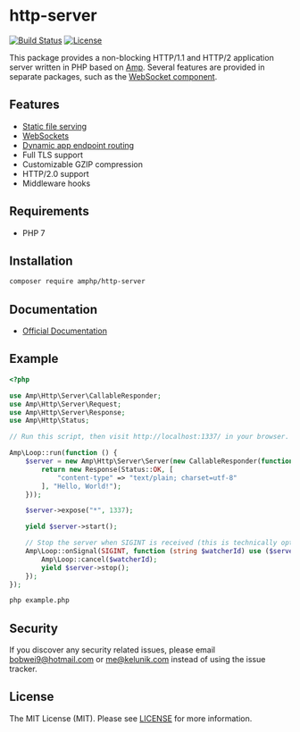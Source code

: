 # http-server

[![Build Status](https://travis-ci.org/amphp/http-server.svg?branch=master)](https://travis-ci.org/amphp/http-server)
[![License](https://img.shields.io/badge/license-MIT-blue.svg)](https://github.com/amphp/http-server/blob/master/LICENSE)

This package provides a non-blocking HTTP/1.1 and HTTP/2 application server written in PHP based on [Amp](https://github.com/amphp/amp).
Several features are provided in separate packages, such as the [WebSocket component](https://github.com/amphp/websocket-server).

## Features

- [Static file serving](https://github.com/amphp/http-server-static-content)
- [WebSockets](https://github.com/amphp/websocket-server)
- [Dynamic app endpoint routing](https://github.com/amphp/http-server-router)
- Full TLS support
- Customizable GZIP compression
- HTTP/2.0 support
- Middleware hooks

## Requirements

- PHP 7

## Installation

```bash
composer require amphp/http-server
```

## Documentation

- [Official Documentation](http://amphp.org/http-server/)

## Example

```php
<?php

use Amp\Http\Server\CallableResponder;
use Amp\Http\Server\Request;
use Amp\Http\Server\Response;
use Amp\Http\Status;

// Run this script, then visit http://localhost:1337/ in your browser.

Amp\Loop::run(function () {
    $server = new Amp\Http\Server\Server(new CallableResponder(function (Request $request) {
        return new Response(Status::OK, [
            "content-type" => "text/plain; charset=utf-8"
        ], "Hello, World!");
    }));

    $server->expose("*", 1337);

    yield $server->start();

    // Stop the server when SIGINT is received (this is technically optional, but it is best to call Server::stop()).
    Amp\Loop::onSignal(SIGINT, function (string $watcherId) use ($server) {
        Amp\Loop::cancel($watcherId);
        yield $server->stop();
    });
});
```

```bash
php example.php
```

## Security

If you discover any security related issues, please email bobwei9@hotmail.com or me@kelunik.com instead of using the issue tracker.

## License

The MIT License (MIT). Please see [LICENSE](./LICENSE) for more information.
